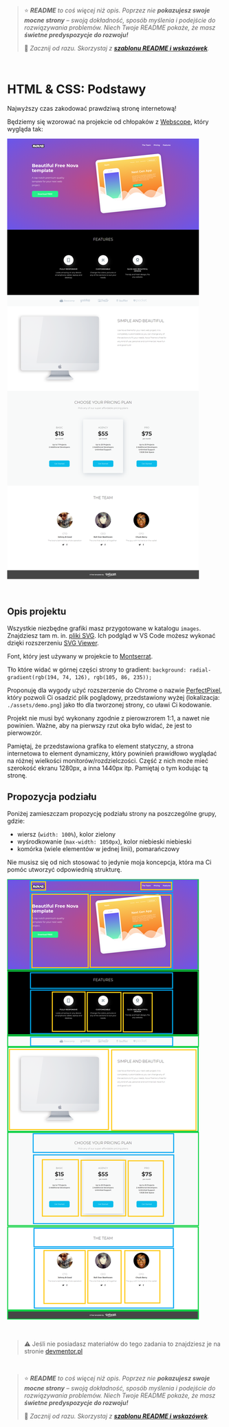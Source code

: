 > ⭐ ***README** to coś więcej niż opis. Poprzez nie **pokazujesz swoje mocne strony** – swoją dokładność, sposób myślenia i podejście do rozwiązywania problemów. Niech Twoje README pokaże, że masz **świetne predyspozycje do rozwoju!***
> 
> 🎁 *Zacznij od razu. Skorzystaj z **[szablonu README i wskazówek](https://github.com/devmentor-pl/readme-template)**.* 

&nbsp;


# HTML & CSS: Podstawy

Najwyższy czas zakodować prawdziwą stronę internetową! 

Będziemy się wzorować na projekcie od chłopaków z [Webscope](https://webscopeapp.com/), który wygląda tak:

![](./assets/demo.png)

&nbsp;

## Opis projektu

Wszystkie niezbędne grafiki masz przygotowane w katalogu `images`. Znajdziesz tam m. in. [pliki SVG](https://pl.wikipedia.org/wiki/Scalable_Vector_Graphics). Ich podgląd w VS Code możesz wykonać dzięki rozszerzeniu [SVG Viewer](https://marketplace.visualstudio.com/items?itemName=cssho.vscode-svgviewer).

Font, który jest używany w projekcie to [Montserrat](https://fonts.google.com/specimen/Montserrat).

Tło które widać w górnej części strony to gradient: 
`background: radial-gradient(rgb(194, 74, 126), rgb(105, 86, 235));`

Proponuję dla wygody użyć rozszerzenie do Chrome o nazwie [PerfectPixel](https://chrome.google.com/webstore/detail/perfectpixel-by-welldonec/dkaagdgjmgdmbnecmcefdhjekcoceebi), który pozwoli Ci osadzić plik poglądowy, przedstawiony wyżej (lokalizacja: `./assets/demo.png`) jako tło dla tworzonej strony, co uławi Ci kodowanie.

Projekt nie musi być wykonany zgodnie z pierowzrorem 1:1, a nawet nie powinien. Ważne, aby na pierwszy rzut oka było widać, że jest to pierwowzór. 

Pamiętaj, że przedstawiona grafika to element statyczny, a strona internetowa to element dynamiczny, który powinień prawidłowo wyglądać na różnej wielkości monitorów/rozdzielczości. Część z nich może mieć szerokość ekranu 1280px, a inna 1440px itp. Pamiętaj o tym kodując tą stronę.

## Propozycja podziału

Poniżej zamieszczam propozycję podziału strony na poszczególne grupy, gdzie:

- wiersz (`width: 100%`), kolor zielony
- wyśrodkowanie (`max-width: 1050px`), kolor niebieski niebieski
- komórka (wiele elementów w jednej linii), pomarańczowy

Nie musisz się od nich stosować to jedynie moja koncepcja, która ma Ci pomóc utworzyć odpowiednią strukturę.

![](./assets/demo-info.png)

&nbsp;

> :warning: Jeśli nie posiadasz materiałów do tego zadania to znajdziesz je na stronie [devmentor.pl](https://devmentor.pl/p/html-and-css-basics/)


&nbsp;

> ⭐ ***README** to coś więcej niż opis. Poprzez nie **pokazujesz swoje mocne strony** – swoją dokładność, sposób myślenia i podejście do rozwiązywania problemów. Niech Twoje README pokaże, że masz **świetne predyspozycje do rozwoju!***
> 
> 🎁 *Zacznij od razu. Skorzystaj z **[szablonu README i wskazówek](https://github.com/devmentor-pl/readme-template)**.* 
